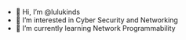 - 👋 Hi, I’m @lulukinds
- 👀 I’m interested in Cyber Security and Networking
- 🌱 I’m currently learning Network Programmability

<!---
lulukinds/lulukinds is a ✨ special ✨ repository because its `README.md` (this file) appears on your GitHub profile.
You can click the Preview link to take a look at your changes.
--->
